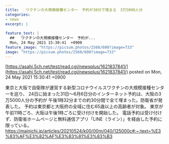 ```yaml
---
title:   ワクチンの大規模接種センター　予約が30分で埋まる　3万5000人分  
categories:
- news
excerpt: |
  
feature_text: |
  ##   ワクチンの大規模接種センター　予約が...
  Mon, 24 May 2021 15:30:41  +0900
feature_image: "https://picsum.photos/2560/600?image=733"
image: "https://picsum.photos/2560/600?image=733"
---
```


[https://asahi.5ch.net/test/read.cgi/newsplus/1621837841/](https://asahi.5ch.net/test/read.cgi/newsplus/1621837841/)
posted on Mon, 24 May 2021 15:30:41  +0900

<!--more-->

東京と大阪で自衛隊が運営する新型コロナウイルスワクチンの大規模接種センターを巡り、 24日に始まった31日〜6月6日分のインターネット予約は、大阪の3万5000人分の予約が 午後1時32分までの約30分間で全て埋まった。防衛省が発表した。 予約は東京都と大阪府の全域に住む65歳以上の高齢者が対象。 東京が午前11時ごろ、大阪は午後1時ごろに受け付けを開始した。 電話予約は受け付けず、防衛省ホームページと無料通信アプリ「LINE（ライン）」を経由した予約に限っている。 https://mainichi.jp/articles/20210524/k00/00m/040/125000c#:~:text=%E3%83%AF%E3%82%AF%E3%83%81%E3%83%B3
